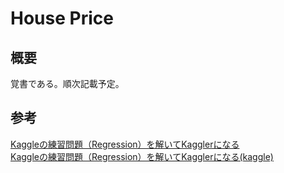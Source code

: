 # House Price

## 概要
覚書である。順次記載予定。


## 参考
[Kaggleの練習問題（Regression）を解いてKagglerになる](https://qiita.com/katsu1110/items/a1c3185fec39e5629bcb)  
[Kaggleの練習問題（Regression）を解いてKagglerになる(kaggle)](https://www.kaggle.com/code1110/houseprice-data-cleaning-visualization)
